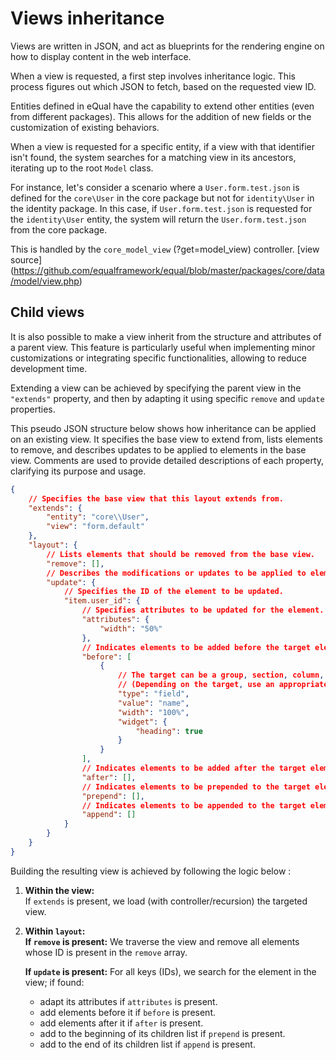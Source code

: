 # Views inheritance

Views are written in JSON, and act as  blueprints for the rendering engine on how to display content in the web interface.

When a view is requested, a first step involves inheritance logic. This process figures out which JSON to fetch, based on the requested view ID.



Entities defined in eQual have the capability to extend other entities (even from different packages). This allows for the addition of new fields or the customization of existing behaviors.

When a view is requested for a specific entity, if a view with that identifier isn't found, the system searches for a matching view in its ancestors, iterating up to the root `Model` class.

For instance, let's consider a scenario where a `User.form.test.json` is defined for the `core\User` in the core package but not for `identity\User` in the identity package. In this case, if `User.form.test.json` is requested for the `identity\User` entity, the system will return the `User.form.test.json` from the core package.



This is handled by the `core_model_view` (?get=model_view) controller. 
[view source] (https://github.com/equalframework/equal/blob/master/packages/core/data/model/view.php)





## Child views

It is also possible to make a view inherit from the structure and attributes of a parent view. This feature is particularly useful when implementing minor customizations or integrating specific functionalities, allowing to reduce development time.

Extending a view can be achieved by specifying the parent view in the `"extends"` property,  and then by adapting it using specific `remove` and `update` properties.

This pseudo JSON structure below shows how inheritance can be applied on an existing view. It specifies the base view to extend from, lists elements to remove, and describes updates to be applied to elements in the base view. Comments are used to provide detailed descriptions of each property, clarifying its purpose and usage.


```json
{
    // Specifies the base view that this layout extends from.
    "extends": {
        "entity": "core\\User",
        "view": "form.default"
    },
    "layout": {
        // Lists elements that should be removed from the base view.
        "remove": [],
        // Describes the modifications or updates to be applied to elements in the base view.
        "update": {
            // Specifies the ID of the element to be updated.
            "item.user_id": {
                // Specifies attributes to be updated for the element.
                "attributes": {
                    "width": "50%"
                },
                // Indicates elements to be added before the target element.
                "before": [
                    {
                        // The target can be a group, section, column, row, or item.
                        // (Depending on the target, use an appropriate structure.)
                        "type": "field",
                        "value": "name",
                        "width": "100%",
                        "widget": {
                            "heading": true
                        }
                    }
                ],
                // Indicates elements to be added after the target element.
                "after": [],
                // Indicates elements to be prepended to the target element.
                "prepend": [],
                // Indicates elements to be appended to the target element.
                "append": []
            }
        }
    }
}
```



Building the resulting view is achieved by following the logic below : 

1. **Within the view:**  
    If `extends` is present, we load (with controller/recursion) the targeted view.

2. **Within `layout`:**  
    **If `remove` is present:** We traverse the view and remove all elements whose ID is present in the `remove` array.

    **If `update` is present:** For all keys (IDs), we search for the element in the view; if found:  
    * adapt its attributes if `attributes` is present.
    * add elements before it if `before` is present.
    * add elements after it if `after` is present.
    * add to the beginning of its children list if `prepend` is present.
    * add to the end of its children list if `append` is present.
